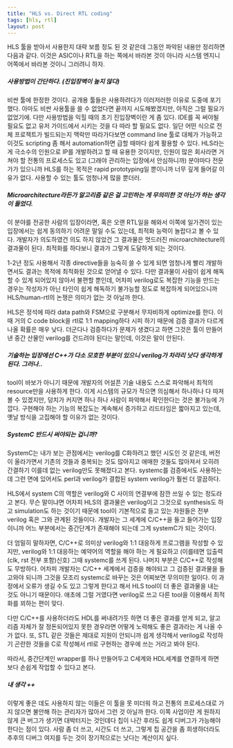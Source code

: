```yaml
---
title: "HLS vs. Direct RTL coding"
tags: [hls, rtl]
layout: post
---
```


HLS 툴을 받아서 사용한지 대략 보름 정도 된 것 같은데 그동안 파악된 내용만 정리하면 다음과 같다. 이것은 ASIC이나 RTL을 하는 쪽에서 바라본 것이 아니라 시스템 엔지니어쪽에서 바라본 것이니 그러려니 하자. 

##### 사용방법이 간단하다. (진입장벽이 높지 않다)

비싼 툴에 한정한 것이다. 공개용 툴들은 사용하려다가 이러저러한 이유로 도중에 포기했다. 아마도 비싼 사용툴을 쓸 수 없었다면 끝까지 시도해봤겠지만, 아직은 그럴 필요가 없었기에. 다만 사용방법을 익힐 때의 초기 진입장벽이란 게 좀 있다. IDE를 꼭 써야될 필요도 없고 유저 가이드에서 시키는 것을 다 따라 할 필요도 없다. 일단 어떤 식으로 전체 프로젝트가 빌드되는지 맥락만 따라가다보면 command line 툴로 대체가 가능하고 이것도 scripting 좀 해서 automation하면 급할 때마다 쉽게 활용할 수 있다. HLS라는 게 극소수의 인원으로 IP를 개발하려고 할 때 유용한 것이지만, 인원이 많은 회사라면 거쳐야 할 전통의 프로세스도 있고 (그래야 관리하는 입장에서 안심하니까) 분야마다 전문가가 있으니까 HLS를 하는 목적은 rapid prototyping일 뿐이니까 너무 깊게 들어갈 이유가 없다. 사용할 수 있는 툴도 엄청나게 많을 뿐더러.

##### Microarchitecture라든가 알고리즘 같은 걸 고민하는 게 무의미한 것 아닌가 하는 생각이 들었다.

이 분야를 전공한 사람의 입장이라면, 혹은 오랜 RTL일을 해와서 이쪽에 일가견이 있는 입장에서는 쉽게 동의하기 어려운 말일 수도 있는데, 최적화 능력이 놀랍다고 볼 수 있다. 개발자가 의도하였건 의도 하지 않았건 그 결과물은 멋드러진 microarchitecture의 결과물이 된다. 최적화를 하다보니 결과가 그렇게 도달하게 되는 것이다. 
    
1-2년 정도 사용해서 각종 directive들을 능숙히 쓸 수 있게 되면 엄청나게 빨리 개발하면서도 결과는 목적에 최적화된 것으로 얻어낼 수 있다. 다만 결과물이 사람이 쉽게 해독할 수 있게 되어있지 않아서 불편할 뿐인데, 어차피 verilog로도 복잡한 기능을 만드는 경우는 작성자가 아닌 타인이 쉽게 해독하기 불가능할 정도로 복잡하게 되어있으니까 HLS/human-rtl의 논쟁은 의미가 없는 것 아닐까 한다.

HLS은 정석에 따라 data path와 FSM으로 구분해서 무자비하게 optimize를 한다. 이 때 거의 C code block을 rtl로 1:1 mapping하다 시피 하기 때문에 검증 결과가 다르게 나올 확률은 매우 낮다. 더군다나 검증하다가 문제가 생겼다고 하면 그것은 툴이 만들어낸 중간 산물인 verilog를 건드려야 된다는 말인데, 이것은 말이 안된다. 

##### 기술하는 입장에선 C++가 다소 모호한 부분이 있으니 verilog가 차라리 낫다 생각하게 된다. 그러나..

tool이 바보가 아니기 때문에 개발자의 어설픈 기술 내용도 스스로 파악해서 최적의 resource만을 사용하게 한다. 이게 시스템의 규모가 작으면 의심해서 하나하나 다 따져볼 수 있겠지만, 덩치가 커지면 하나 하나 사람이 파악해서 확인한다는 것은 불가능에 가깝다. 구현해야 하는 기능의 복잡도는 계속해서 증가하고 리드타임은 짧아지고 있는데, 옛날 방식을 고집해야 할 이유가 없는 것이다.

##### SystemC 반드시 써야되는 겁니까?
   
SystemC는 내가 보는 관점에서는 verilog를 C화하려고 했던 시도인 것 같은데, 버전이 올라가면서 기존의 것들과 중복되는 것도 많아지고 애매한 것들도 많아져서 오히려 간결하기 이를데 없는 verilog만도 못해졌다고 본다. systemc를 검증에서도 사용하는데 그런 면에 있어서도 perl과 verilog가 결합된 system verilog가 훨씬 더 깔끔하다.
    
HLS에서 system C의 역할은 verilog와 C 사이의 연결부에 잠깐 쓰일 수 있는 정도라고 본다. 무슨 말이냐면 어차피 HLS의 결과물은 verilog이고 그것으로 synthesis도 하고 simulation도 하는 것이기 때문에 tool이 기본적으로 들고 있는 자원들은 전부 verilog 혹은 그와 관계된 것들이다. 개발자는 그 세계에 C/C++을 들고 들어가는 입장이니까 어느 부분에서는 중간단계가 존재해야 되는데 그게 systemC가 되는 것이다.

더 엄밀히 말하자면, C/C++로 의미상 verilog와 1:1 대응하게 프로그램을 작성할 수 있지만, verilog와 1:1 대응하는 예약어의 역할을 해야 하는 게 필요하고 (이를테면 입출력(clk, rst 전부 포함)신호) 그때 systemc를 쓰게 된다. 나머지 부분은 C/C++로 작성해도 무방하다. 어차피 개발자는 C/C++ 세계에서 검증을 해야되고 그 검증된 결과물을 들고와야 되니까 그것을 모조리 systemc로 바꾸는 것은 어찌보면 무의미한 일이다. 이 과정에서 오류가 생길 수도 있고 그렇게 한다고 해서 HLS tool이 더 좋은 결과물을 내는 것도 아니기 때문이다. 애초에 그럴 거였다면 verilog로 쓰고 다른 tool을 이용해서 최적화를 꾀하는 편이 맞다.

다만 C/C++를 사용하더라도 HDL를 써내려가듯 하면 더 좋은 결과를 얻게 되고, 알고리즘 자체가 잘 정돈되어있지 못한 경우라면 어떻게 노력해도 좋은 결과라는 게 나올 수가 없다. 또, STL 같은 것들은 제대로 지원이 안되니까 쉽게 생각해서 verilog로 작성하기 곤란한 것들을 C로 작성해서 rtl로 구현하는 경우에 쓰는 거라고 봐야 된다.

따라서, 중간단계인 wrapper를 하나 만들어두고 C세계와 HDL세계를 연결하게 하면 보다 손쉽게 작업할 수 있다고 본다.

##### 내 생각 ++

이렇게 좋은 데도 사용하지 않는 이들은 이 툴을 못 미더워 하고 전통의 프로세스대로 가지 않으면 불안해 하는 관리자가 많아서 그런 것 아닐까 한다. 이쪽 사업이란 게 원하지 않게 큰 버그가 생기면 대박터지는 것인데다 칩이 나간 후라도 쉽게 디버그가 가능해야 한다는 점이 있다. 사람 좀 더 쓰고, 시간도 더 쓰고, 그렇게 칩 공간을 좀 희생하더라도 추후의 디버그 여지를 두는 것이 장기적으로는 낫다는 계산이지 싶다. 